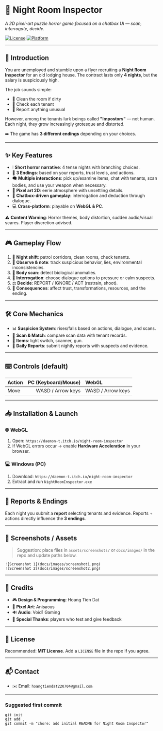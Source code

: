# 🌙 Night Room Inspector

*A 2D pixel-art puzzle horror game focused on a chatbox UI — scan, interrogate, decide.*

[![License](https://img.shields.io/badge/license-MIT-green.svg)](LICENSE)
[![Platform](https://img.shields.io/badge/platform-WebGL%20%7C%20Windows-blue.svg)]()

---

## 📖 Introduction

You are unemployed and stumble upon a flyer recruiting a **Night Room Inspector** for an old lodging house. The contract lasts only **4 nights**, but the salary is suspiciously high.

The job sounds simple:

* 🧹 Clean the room if dirty
* 🚪 Check each tenant
* 📑 Report anything unusual

However, among the tenants lurk beings called **"Impostors"** — not human. Each night, they grow increasingly grotesque and distorted.

➡️ The game has **3 different endings** depending on your choices.

---

## ✨ Key Features

* 🕯 **Short horror narrative**: 4 tense nights with branching choices.
* 🔀 **3 Endings**: based on your reports, trust levels, and actions.
* 🗨 **Multiple interactions**: pick up/examine items, chat with tenants, scan bodies, and use your weapon when necessary.
* 🎨 **Pixel art 2D**: eerie atmosphere with unsettling details.
* 💬 **Chatbox-driven gameplay**: interrogation and deduction through dialogue.
* 💻 **Cross-platform**: playable on **WebGL & PC**.

⚠️ **Content Warning**: Horror themes, body distortion, sudden audio/visual scares. Player discretion advised.

---

## 🎮 Gameplay Flow

1. 🌌 **Night shift**: patrol corridors, clean rooms, check tenants.
2. 👀 **Observe & note**: track suspicious behavior, lies, environmental inconsistencies.
3. 🧪 **Body scan**: detect biological anomalies.
4. 💬 **Interrogation**: choose dialogue options to pressure or calm suspects.
5. ⚖️ **Decide**: REPORT / IGNORE / ACT (restrain, shoot).
6. 🔄 **Consequences**: affect trust, transformations, resources, and the ending.

---

## 🛠 Core Mechanics

* 📊 **Suspicion System**: rises/falls based on actions, dialogue, and scans.
* 🔬 **Scan & Match**: compare scan data with tenant records.
* 🧰 **Items**: light switch, scanner, gun.
* 📝 **Daily Reports**: submit nightly reports with suspects and evidence.

---

## ⌨️ Controls (default)

| Action | PC (Keyboard/Mouse) | WebGL             |
| ------ | ------------------: | :---------------- |
| Move   |   WASD / Arrow keys | WASD / Arrow keys |

---

## 📥 Installation & Launch

### 🌐 WebGL

1. Open: `https://daemon-t.itch.io/night-room-inspector`
2. If WebGL errors occur → enable **Hardware Acceleration** in your browser.

### 💻 Windows (PC)

1. Download: `https://daemon-t.itch.io/night-room-inspector`
2. Extract and run `NightRoomInspector.exe`

---

## 🧾 Reports & Endings

Each night you submit a **report** selecting tenants and evidence. Reports + actions directly influence the **3 endings**.

---

## 🎨 Screenshots / Assets

> Suggestion: place files in `assets/screenshots/` or `docs/images/` in the repo and update paths below.

```
![Screenshot 1](docs/images/screenshot1.png)
![Screenshot 2](docs/images/screenshot2.png)
```

---

## 👥 Credits

* 🎮 **Design & Programming**: Hoang Tien Dat
* 🎨 **Pixel Art**: Anisaous
* 🔊 **Audio**: Void1 Gaming
* 🙏 **Special Thanks**: players who test and give feedback

---

## 📄 License

Recommended: **MIT License**. Add a `LICENSE` file in the repo if you agree.

---

## 📬 Contact

* ✉️ Email: `hoangtiendat220704@gmail.com`

---

### Suggested first commit

```
git init
git add .
git commit -m "chore: add initial README for Night Room Inspector"
```
